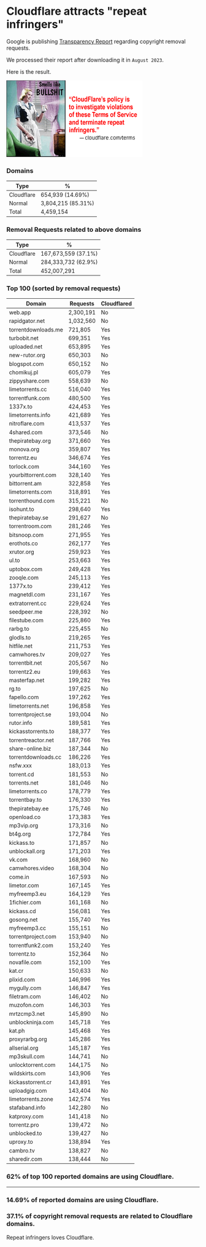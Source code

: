 # Cloudflare attracts "repeat infringers"

Google is publishing [Transparency Report](https://transparencyreport.google.com/copyright/overview) regarding copyright removal requests.

We processed their report after downloading it in `August 2023`.

Here is the result.

![](../../image/smellslikebs.gif)


### Domains

| Type | % |
| --- | --- |
| Cloudflare | 654,939 (14.69%) |
| Normal | 3,804,215 (85.31%) |
| Total | 4,459,154 |


### Removal Requests related to above domains

| Type | % |
| --- | --- |
| Cloudflare | 167,673,559 (37.1%) |
| Normal | 284,333,732 (62.9%) |
| Total | 452,007,291 |


### Top 100 (sorted by removal requests)

| Domain | Requests | Cloudflared |
| --- | --- | --- |
| web.app | 2,300,191 | No |
| rapidgator.net | 1,032,560 | No |
| torrentdownloads.me | 721,805 | Yes |
| turbobit.net | 699,351 | Yes |
| uploaded.net | 653,895 | Yes |
| new-rutor.org | 650,303 | No |
| blogspot.com | 650,152 | No |
| chomikuj.pl | 605,079 | Yes |
| zippyshare.com | 558,639 | No |
| limetorrents.cc | 516,040 | Yes |
| torrentfunk.com | 480,500 | Yes |
| 1337x.to | 424,453 | Yes |
| limetorrents.info | 421,689 | Yes |
| nitroflare.com | 413,537 | Yes |
| 4shared.com | 373,546 | No |
| thepiratebay.org | 371,660 | Yes |
| monova.org | 359,807 | Yes |
| torrentz.eu | 346,674 | Yes |
| torlock.com | 344,160 | Yes |
| yourbittorrent.com | 328,140 | Yes |
| bittorrent.am | 322,858 | Yes |
| limetorrents.com | 318,891 | Yes |
| torrenthound.com | 315,221 | No |
| isohunt.to | 298,640 | Yes |
| thepiratebay.se | 291,627 | No |
| torrentroom.com | 281,246 | Yes |
| bitsnoop.com | 271,955 | Yes |
| erothots.co | 262,177 | Yes |
| xrutor.org | 259,923 | Yes |
| ul.to | 253,663 | Yes |
| uptobox.com | 249,428 | Yes |
| zooqle.com | 245,113 | Yes |
| 1377x.to | 239,412 | Yes |
| magnetdl.com | 231,167 | Yes |
| extratorrent.cc | 229,624 | Yes |
| seedpeer.me | 228,392 | No |
| filestube.com | 225,860 | Yes |
| rarbg.to | 225,455 | No |
| glodls.to | 219,265 | Yes |
| hitfile.net | 211,753 | Yes |
| camwhores.tv | 209,027 | Yes |
| torrentbit.net | 205,567 | No |
| torrentz2.eu | 199,663 | Yes |
| masterfap.net | 199,282 | Yes |
| rg.to | 197,625 | No |
| fapello.com | 197,262 | Yes |
| limetorrents.net | 196,858 | Yes |
| torrentproject.se | 193,004 | No |
| rutor.info | 189,581 | Yes |
| kickasstorrents.to | 188,377 | Yes |
| torrentreactor.net | 187,766 | Yes |
| share-online.biz | 187,344 | No |
| torrentdownloads.cc | 186,226 | Yes |
| nsfw.xxx | 183,013 | Yes |
| torrent.cd | 181,553 | No |
| torrents.net | 181,046 | No |
| limetorrents.co | 178,779 | Yes |
| torrentbay.to | 176,330 | Yes |
| thepiratebay.ee | 175,746 | No |
| openload.co | 173,383 | Yes |
| mp3vip.org | 173,316 | No |
| bt4g.org | 172,784 | Yes |
| kickass.to | 171,857 | No |
| unblockall.org | 171,203 | Yes |
| vk.com | 168,960 | No |
| camwhores.video | 168,304 | No |
| come.in | 167,593 | No |
| limetor.com | 167,145 | Yes |
| myfreemp3.eu | 164,129 | Yes |
| 1fichier.com | 161,168 | No |
| kickass.cd | 156,081 | Yes |
| gosong.net | 155,740 | Yes |
| myfreemp3.cc | 155,151 | No |
| torrentproject.com | 153,940 | No |
| torrentfunk2.com | 153,240 | Yes |
| torrentz.to | 152,364 | No |
| novafile.com | 152,100 | Yes |
| kat.cr | 150,633 | No |
| plixid.com | 146,996 | Yes |
| mygully.com | 146,847 | Yes |
| filetram.com | 146,402 | No |
| muzofon.com | 146,303 | Yes |
| mrtzcmp3.net | 145,890 | No |
| unblockninja.com | 145,718 | Yes |
| kat.ph | 145,468 | Yes |
| proxyrarbg.org | 145,286 | Yes |
| allserial.org | 145,187 | Yes |
| mp3skull.com | 144,741 | No |
| unlocktorrent.com | 144,175 | No |
| wildskirts.com | 143,906 | Yes |
| kickasstorrent.cr | 143,891 | Yes |
| uploadgig.com | 143,404 | No |
| limetorrents.zone | 142,574 | Yes |
| stafaband.info | 142,280 | No |
| katproxy.com | 141,418 | No |
| torrentz.pro | 139,472 | No |
| unblocked.to | 139,427 | No |
| uproxy.to | 138,894 | Yes |
| cambro.tv | 138,827 | No |
| sharedir.com | 138,444 | No |

### 62% of top 100 reported domains are using Cloudflare.


---

### 14.69% of reported domains are using Cloudflare.
### 37.1% of copyright removal requests are related to Cloudflare domains.

Repeat infringers loves Cloudflare.
